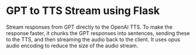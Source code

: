 # GPT to TTS Stream using Flask

Stream responses from GPT directly to the OpenAI TTS. To make the response faster, it chunks the GPT responses into sentences, sending these to the TTS, and then streaming the audio back to the client. It uses opus audio encoding to reduce the size of the audio stream.
